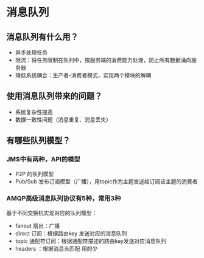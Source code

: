 # 消息队列

## 消息队列有什么用？

- 异步处理任务
- 限流：将任务限制在队列中，按服务端的消费能力处理，防止所有数据涌向服务器
- 降低系统耦合：生产者-消费者模式，实现两个模块的解耦

## 使用消息队列带来的问题？

- 系统复杂性提高
- 数据一致性问题（消息重复、消息丢失）



## 有哪些队列模型？

### JMS中有两种，API的模型

- P2P 的队列模型
- Pub/Sub 发布订阅模型（广播），用topic作为主题发送给订阅该主题的消费者

### AMQP高级消息队列协议有5种，常用3种

基于不同交换机实现对应的队列模型：

- fanout 扇出：广播
- direct 订阅：根据路由key 发送对应的消息队列
- topic 通配符订阅：根据通配符描述的路由key发送对应消息队列
- headers ：根据消息头匹配 用的少